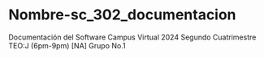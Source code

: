 # Nombre-sc_302_documentacion
Documentación del Software Campus Virtual 2024 Segundo Cuatrimestre TEO:J (6pm-9pm) [NA] Grupo No.1
